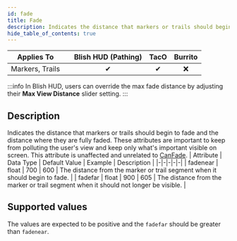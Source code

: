 ```yaml
---
id: fade
title: Fade
description: Indicates the distance that markers or trails should begin to fade and the distance where they are fully faded.  These attributes are important to keep from polluting the user's view and keep only what's important visible on screen.  This attribute is unaffected and unrelated to [CanFade](canfade).
hide_table_of_contents: true
---
```

| Applies To | | Blish HUD (Pathing) | TacO | Burrito |
|-|-|-|-|-|
| <center>Markers, Trails</center> | | <center>✔</center> | <center>✔</center> | <center>❌</center> |


:::info 
In Blish HUD, users can override the max fade distance by adjusting their **Max View Distance** slider setting.
:::

## Description
Indicates the distance that markers or trails should begin to fade and the distance where they are fully faded.  These attributes are important to keep from polluting the user's view and keep only what's important visible on screen.  This attribute is unaffected and unrelated to [CanFade](canfade).
| Attribute | Data Type | Default Value | Example | Description |
|-|-|-|-|-|
| fadenear | float | 700 | 600 | The distance from the marker or trail segment when it should begin to fade. | 
| fadefar | float | 900 | 605 | The distance from the marker or trail segment when it should not longer be visible. | 
## Supported values

The values are expected to be positive and the `fadefar` should be greater than `fadenear`.
